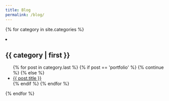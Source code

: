```yaml
---
title: Blog
permalink: /blog/
---
```


{% for category in site.categories %}
  <li><h2>{{ category | first }}</h2>
    <ul>
    {% for post in category.last %}
      {% if post == 'portfolio' %}
        {% continue %}
      {% else %}
        <li><a href="{{ post.url }}">{{ post.title }}</a></li>
      {% endif %}
    {% endfor %}
    </ul>
  </li>
{% endfor %}
